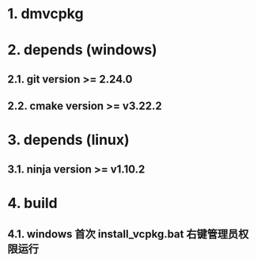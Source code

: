 # 1. dmvcpkg


# 2. depends (windows)

## 2.1. git version >= 2.24.0

## 2.2. cmake version >= v3.22.2

# 3. depends (linux)

## 3.1. ninja version >= v1.10.2

# 4. build

## 4.1. windows 首次 install_vcpkg.bat 右键管理员权限运行